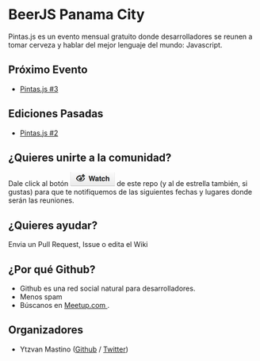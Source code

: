 # BeerJS Panama City

Pintas.js es un evento mensual gratuito donde desarrolladores se reunen a tomar
cerveza y hablar del mejor lenguaje del mundo: Javascript.

## Próximo Evento

* [Pintas.js #3](https://github.com/beerjs/pty/issues/3)

## Ediciones Pasadas

* [Pintas.js #2](https://github.com/beerjs/pty/issues/2)

## ¿Quieres unirte a la comunidad?

Dale click al botón ![watch](./assets/watch.png) de este repo (y al de estrella
también, si gustas) para que te notifiquemos de las siguientes fechas y lugares
donde serán las reuniones.


## ¿Quieres ayudar?

Envia un Pull Request, Issue o edita el Wiki

## ¿Por qué Github?

* Github es una red social natural para desarrolladores.
* Menos spam
* Búscanos en [Meetup.com
  ](http://www.meetup.com/es/PanamaJS/).

## Organizadores

* Ytzvan Mastino ([Github](https://github.com/ytzvan) /
  [Twitter](https://twitter.com/ytzvan))
